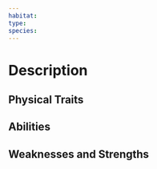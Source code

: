 ```yaml
---
habitat:
type:
species: 
---
```


# Description

## Physical Traits

## Abilities


## Weaknesses and Strengths

